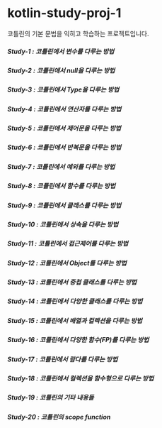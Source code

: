 # kotlin-study-proj-1
코틀린의 기본 문법을 익히고 학습하는 프로젝트입니다.

##### Study-1 : 코틀린에서 변수를 다루는 방법

##### Study-2 : 코틀린에서 null을 다루는 방법 

##### Study-3 : 코틀린에서 Type을 다루는 방법

##### Study-4 : 코틀린에서 연산자를 다루는 방법

##### Study-5 : 코틀린에서 제어문을 다루는 방법

##### Study-6 : 코틀린에서 반복문을 다루는 방법

##### Study-7 : 코틀린에서 예외를 다루는 방법

##### Study-8 : 코틀린에서 함수를 다루는 방법

##### Study-9 : 코틀린에서 클래스를 다루는 방법

##### Study-10 : 코틀린에서 상속을 다루는 방법

##### Study-11 : 코틀린에서 접근제어를 다루는 방법

##### Study-12 : 코틀린에서 Object를 다루는 방법

##### Study-13 : 코틀린에서 중첩 클래스를 다루는 방법

##### Study-14 : 코틀린에서 다양한 클래스를 다루는 방법

##### Study-15 : 코틀린에서 배열과 컬렉션을 다루는 방법

##### Study-16 : 코틀린에서 다양한 함수(FP)를 다루는 방법

##### Study-17 : 코틀린에서 람다를 다루는 방법

##### Study-18 : 코틀린에서 컬렉션을 함수형으로 다루는 방법

##### Study-19 : 코틀린의 기타 내용들

##### Study-20 : 코틀린의 scope function


